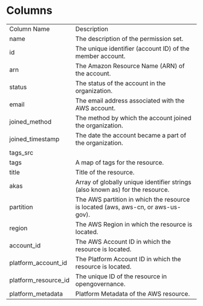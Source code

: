 # Columns  

<table>
	<tr><td>Column Name</td><td>Description</td></tr>
	<tr><td>name</td><td>The description of the permission set.</td></tr>
	<tr><td>id</td><td>The unique identifier (account ID) of the member account.</td></tr>
	<tr><td>arn</td><td>The Amazon Resource Name (ARN) of the account.</td></tr>
	<tr><td>status</td><td>The status of the account in the organization.</td></tr>
	<tr><td>email</td><td>The email address associated with the AWS account.</td></tr>
	<tr><td>joined_method</td><td>The method by which the account joined the organization.</td></tr>
	<tr><td>joined_timestamp</td><td>The date the account became a part of the organization.</td></tr>
	<tr><td>tags_src</td><td></td></tr>
	<tr><td>tags</td><td>A map of tags for the resource.</td></tr>
	<tr><td>title</td><td>Title of the resource.</td></tr>
	<tr><td>akas</td><td>Array of globally unique identifier strings (also known as) for the resource.</td></tr>
	<tr><td>partition</td><td>The AWS partition in which the resource is located (aws, aws-cn, or aws-us-gov).</td></tr>
	<tr><td>region</td><td>The AWS Region in which the resource is located.</td></tr>
	<tr><td>account_id</td><td>The AWS Account ID in which the resource is located.</td></tr>
	<tr><td>platform_account_id</td><td>The Platform Account ID in which the resource is located.</td></tr>
	<tr><td>platform_resource_id</td><td>The unique ID of the resource in opengovernance.</td></tr>
	<tr><td>platform_metadata</td><td>Platform Metadata of the AWS resource.</td></tr>
</table>